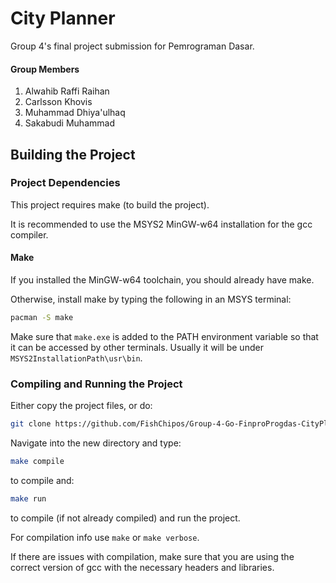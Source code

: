 # City Planner

Group 4's final project submission for Pemrograman Dasar.

#### Group Members

1. Alwahib Raffi Raihan
2. Carlsson Khovis
3. Muhammad Dhiya'ulhaq
4. Sakabudi Muhammad

## Building the Project

### Project Dependencies

This project requires make (to build the project).

It is recommended to use the MSYS2 MinGW-w64 installation for the gcc compiler.

#### Make

If you installed the MinGW-w64 toolchain, you should already have make.

Otherwise, install make by typing the following in an MSYS terminal:

```bash
pacman -S make
```

Make sure that `make.exe` is added to the PATH environment variable so that it can be accessed by other terminals. Usually it will be under `MSYS2InstallationPath\usr\bin`.

### Compiling and Running the Project

Either copy the project files, or do:

```bash
git clone https://github.com/FishChipos/Group-4-Go-FinproProgdas-CityPlanner.git
```

Navigate into the new directory and type:

```bash
make compile
```

to compile and:

```bash
make run
```

to compile (if not already compiled) and run the project.

For compilation info use `make` or `make verbose`.

If there are issues with compilation, make sure that you are using the correct version of gcc with the necessary headers and libraries.